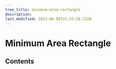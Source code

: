 ```yaml
---
tree_title: minimum-area-rectangle
description: 
last_modified: 2022-06-09T21:23:28.2328
---
```


# Minimum Area Rectangle

## Contents
